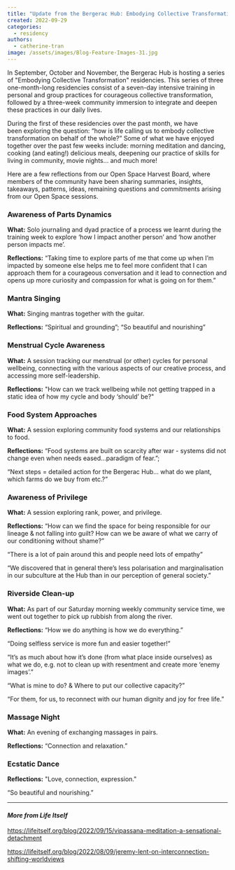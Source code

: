 ```yaml
---
title: "Update from the Bergerac Hub: Embodying Collective Transformation"
created: 2022-09-29
categories: 
  - residency
authors: 
  - catherine-tran
image: /assets/images/Blog-Feature-Images-31.jpg
---
```


In September, October and November, the Bergerac Hub is hosting a series of "Embodying Collective Transformation" residencies. This series of three one-month-long residencies consist of a seven-day intensive training in personal and group practices for courageous collective transformation, followed by a three-week community immersion to integrate and deepen these practices in our daily lives. 

During the first of these residencies over the past month, we have been exploring the question: “how is life calling us to embody collective transformation on behalf of the whole?” Some of what we have enjoyed together over the past few weeks include: morning meditation and dancing, cooking (and eating!) delicious meals, deepening our practice of skills for living in community, movie nights… and much more!

Here are a few reflections from our Open Space Harvest Board, where members of the community have been sharing summaries, insights, takeaways, patterns, ideas, remaining questions and commitments arising from our Open Space sessions.

### Awareness of Parts Dynamics

**What:** Solo journaling and dyad practice of a process we learnt during the training week to explore ‘how I impact another person’ and ‘how another person impacts me’.

**Reflections:** “Taking time to explore parts of me that come up when I’m impacted by someone else helps me to feel more confident that I can approach them for a courageous conversation and it lead to connection and opens up more curiosity and compassion for what is going on for them.”

### Mantra Singing

**What:** Singing mantras together with the guitar.

**Reflections:** “Spiritual and grounding”; “So beautiful and nourishing”

### Menstrual Cycle Awareness

**What:** A session tracking our menstrual (or other) cycles for personal wellbeing, connecting with the various aspects of our creative process, and accessing more self-leadership.

**Reflections:** "How can we track wellbeing while not getting trapped in a static idea of how my cycle and body ‘should’ be?"

### **Food System Approaches**

**What:** A session exploring community food systems and our relationships to food.

**Reflections:** “Food systems are built on scarcity after war - systems did not change even when needs eased…paradigm of fear.”;

“Next steps = detailed action for the Bergerac Hub… what do we plant, which farms do we buy from etc.?”

### **Awareness of Privilege**

**What:** A session exploring rank, power, and privilege.

**Reflections:** “How can we find the space for being responsible for our lineage & not falling into guilt? How can we be aware of what we carry of our conditioning without shame?”

“There is a lot of pain around this and people need lots of empathy”

“We discovered that in general there’s less polarisation and marginalisation in our subculture at the Hub than in our perception of general society.”

### **Riverside Clean-up** 

**What:** As part of our Saturday morning weekly community service time, we went out together to pick up rubbish from along the river. 

**Reflections:** “How we do anything is how we do everything.”

“Doing selfless service is more fun and easier together!”

“It’s as much about how it’s done (from what place inside ourselves) as what we do, e.g. not to clean up with resentment and create more ‘enemy images’.”

“What is mine to do? & Where to put our collective capacity?”

“For them, for us, to reconnect with our human dignity and joy for free life.”

### **Massage Night**

**What:** An evening of exchanging massages in pairs.

**Reflections:** “Connection and relaxation.”

### **Ecstatic Dance**

**Reflections:** "Love, connection, expression."

“So beautiful and nourishing.”

* * *

#### _More from Life Itself_

https://lifeitself.org/blog/2022/09/15/vipassana-meditation-a-sensational-detachment

https://lifeitself.org/blog/2022/08/09/jeremy-lent-on-interconnection-shifting-worldviews
